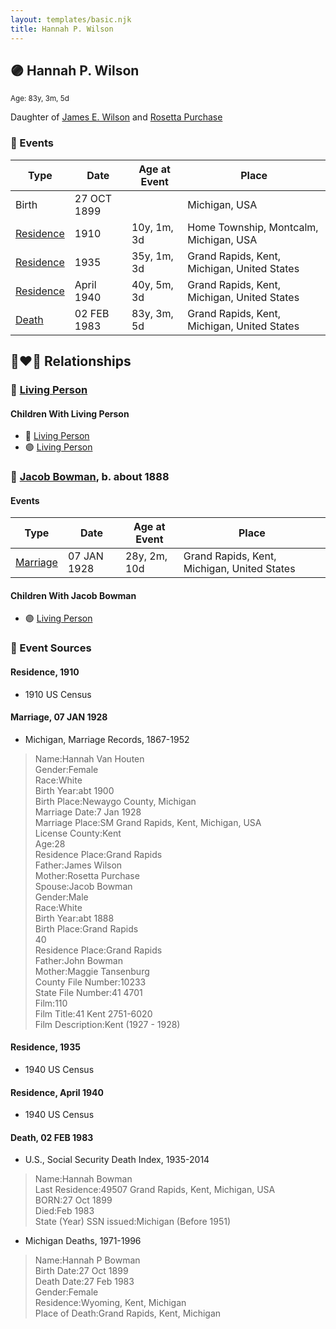 ```yaml
---
layout: templates/basic.njk
title: Hannah P. Wilson
---
```

## 🟣 Hannah P. Wilson
<small>Age: 83y, 3m, 5d</small>

Daughter of [James E. Wilson](/people/5/54950695) and [Rosetta Purchase](/people/2/27770192)

### 📆 Events

Type | Date | Age at Event | Place
------ | ------ | ------ | ------
Birth | 27 OCT 1899 |  | Michigan, USA
[Residence](#event-event-0) | 1910 | 10y, 1m, 3d | Home Township, Montcalm, Michigan, USA
[Residence](#event-event-1) | 1935 | 35y, 1m, 3d | Grand Rapids, Kent, Michigan, United States
[Residence](#event-event-2) | April 1940 | 40y, 5m, 3d | Grand Rapids, Kent, Michigan, United States
[Death](#event-event-6) | 02 FEB 1983 | 83y, 3m, 5d | Grand Rapids, Kent, Michigan, United States

## 👩‍❤️‍👨 Relationships

### 🔵 [Living Person](/people/5/51690460)

#### Children With Living Person
* 🔵 [Living Person](/people/1/166256)
* 🟣 [Living Person](/people/7/71073164)
### 🔵 [Jacob Bowman](/people/6/67867260), b. about 1888

#### Events

Type | Date | Age at Event | Place
------ | ------ | ------ | ------
[Marriage](#event-family-1-event-0) | 07 JAN 1928 | 28y, 2m, 10d | Grand Rapids, Kent, Michigan, United States
#### Children With Jacob Bowman
* 🟣 [Living Person](/people/3/33717196)
### 📰 Event Sources

#### <a id="event-event-0"></a> Residence, 1910
* 1910 US Census

#### <a id="event-family-1-event-0"></a> Marriage, 07 JAN 1928
* Michigan, Marriage Records, 1867-1952
>   
  > Name:Hannah Van Houten  
  > Gender:Female  
  > Race:White  
  > Birth Year:abt 1900  
  > Birth Place:Newaygo County, Michigan  
  > Marriage Date:7 Jan 1928  
  > Marriage Place:SM Grand Rapids, Kent, Michigan, USA  
  > License County:Kent  
  > Age:28  
  > Residence Place:Grand Rapids  
  > Father:James Wilson  
  > Mother:Rosetta Purchase  
  > Spouse:Jacob Bowman  
  > Gender:Male  
  > Race:White  
  > Birth Year:abt 1888  
  > Birth Place:Grand Rapids  
  > 40  
  > Residence Place:Grand Rapids  
  > Father:John Bowman  
  > Mother:Maggie Tansenburg  
  > County File Number:10233  
  > State File Number:41 4701  
  > Film:110  
  > Film Title:41 Kent 2751-6020  
  > Film Description:Kent (1927 - 1928)

#### <a id="event-event-1"></a> Residence, 1935
* 1940 US Census

#### <a id="event-event-2"></a> Residence, April 1940
* 1940 US Census

#### <a id="event-event-6"></a> Death, 02 FEB 1983
* U.S., Social Security Death Index, 1935-2014
>   
  > Name:Hannah Bowman  
  > Last Residence:49507 Grand Rapids, Kent, Michigan, USA  
  > BORN:27 Oct 1899  
  > Died:Feb 1983  
  > State (Year) SSN issued:Michigan (Before 1951)
* Michigan Deaths, 1971-1996
>   
  > Name:Hannah P Bowman  
  > Birth Date:27 Oct 1899  
  > Death Date:27 Feb 1983  
  > Gender:Female  
  > Residence:Wyoming, Kent, Michigan  
  > Place of Death:Grand Rapids, Kent, Michigan